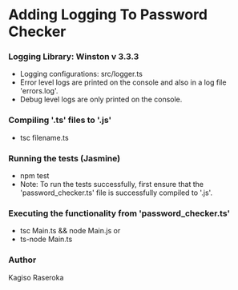 # Adding Logging To Password Checker

### Logging Library: Winston v 3.3.3
- Logging configurations: src/logger.ts
- Error level logs are printed on the console and also in a log file 'errors.log'.
- Debug level logs are only printed on the console.

### Compiling '.ts' files to '.js'
- tsc filename.ts

### Running the tests (Jasmine)
- npm test
- Note: 
To run the tests successfully, first ensure that the 'password_checker.ts' file is successfully compiled to '.js'.

### Executing the functionality from 'password_checker.ts'
- tsc Main.ts && node Main.js   or
- ts-node Main.ts

### Author
Kagiso Raseroka